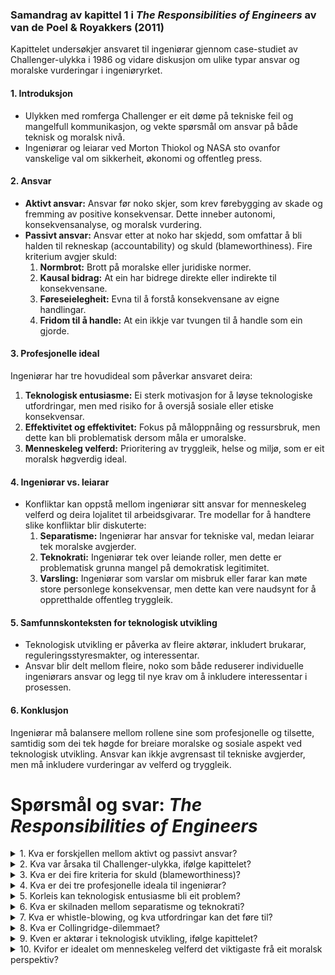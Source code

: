 ### Samandrag av kapittel 1 i *The Responsibilities of Engineers* av van de Poel & Royakkers (2011)

Kapittelet undersøkjer ansvaret til ingeniørar gjennom case-studiet av Challenger-ulykka i 1986 og vidare diskusjon om ulike typar ansvar og moralske vurderingar i ingeniøryrket. 

#### 1. **Introduksjon**
- Ulykken med romferga Challenger er eit døme på tekniske feil og mangelfull kommunikasjon, og vekte spørsmål om ansvar på både teknisk og moralsk nivå. 
- Ingeniørar og leiarar ved Morton Thiokol og NASA sto ovanfor vanskelige val om sikkerheit, økonomi og offentleg press.

#### 2. **Ansvar**
- **Aktivt ansvar:** Ansvar før noko skjer, som krev førebygging av skade og fremming av positive konsekvensar. Dette inneber autonomi, konsekvensanalyse, og moralsk vurdering.
- **Passivt ansvar:** Ansvar etter at noko har skjedd, som omfattar å bli halden til rekneskap (accountability) og skuld (blameworthiness). Fire kriterium avgjer skuld:
  1. **Normbrot:** Brott på moralske eller juridiske normer.
  2. **Kausal bidrag:** At ein har bidrege direkte eller indirekte til konsekvensane.
  3. **Føreseielegheit:** Evna til å forstå konsekvensane av eigne handlingar.
  4. **Fridom til å handle:** At ein ikkje var tvungen til å handle som ein gjorde.

#### 3. **Profesjonelle ideal**
Ingeniørar har tre hovudideal som påverkar ansvaret deira:
1. **Teknologisk entusiasme:** Ei sterk motivasjon for å løyse teknologiske utfordringar, men med risiko for å oversjå sosiale eller etiske konsekvensar.
2. **Effektivitet og effektivitet:** Fokus på måloppnåing og ressursbruk, men dette kan bli problematisk dersom måla er umoralske.
3. **Menneskeleg velferd:** Prioritering av tryggleik, helse og miljø, som er eit moralsk høgverdig ideal.

#### 4. **Ingeniørar vs. leiarar**
- Konfliktar kan oppstå mellom ingeniørar sitt ansvar for menneskeleg velferd og deira lojalitet til arbeidsgivarar. Tre modellar for å handtere slike konfliktar blir diskuterte:
  1. **Separatisme:** Ingeniørar har ansvar for tekniske val, medan leiarar tek moralske avgjerder.
  2. **Teknokrati:** Ingeniørar tek over leiande roller, men dette er problematisk grunna mangel på demokratisk legitimitet.
  3. **Varsling:** Ingeniørar som varslar om misbruk eller farar kan møte store personlege konsekvensar, men dette kan vere naudsynt for å oppretthalde offentleg tryggleik.

#### 5. **Samfunnskonteksten for teknologisk utvikling**
- Teknologisk utvikling er påverka av fleire aktørar, inkludert brukarar, reguleringsstyresmakter, og interessentar.
- Ansvar blir delt mellom fleire, noko som både reduserer individuelle ingeniørars ansvar og legg til nye krav om å inkludere interessentar i prosessen.

#### 6. **Konklusjon**
Ingeniørar må balansere mellom rollene sine som profesjonelle og tilsette, samtidig som dei tek høgde for breiare moralske og sosiale aspekt ved teknologisk utvikling. Ansvar kan ikkje avgrensast til tekniske avgjerder, men må inkludere vurderingar av velferd og tryggleik.

# Spørsmål og svar: *The Responsibilities of Engineers*

<details>
<summary>1. Kva er forskjellen mellom aktivt og passivt ansvar?</summary>
**Aktivt ansvar** refererer til ansvar før noko har skjedd, med fokus på førebygging av skade og oppnåing av positive resultat. **Passivt ansvar** oppstår etter noko har skjedd, og handlar om å bli halden ansvarleg for handlingar eller konsekvensar (rekneskap og skuld).
</details>

<details>
<summary>2. Kva var årsaka til Challenger-ulykka, ifølge kapittelet?</summary>
Årsaka til ulykka var feil på O-ringane i kaldt vêr, kombinert med manglande kommunikasjon mellom ingeniørar og leiarar. Ingeniørar varsla om risikoen, men leiarane valde å ignorere åtvarslane grunna press og økonomiske omsyn.
</details>

<details>
<summary>3. Kva er dei fire kriteria for skuld (blameworthiness)?</summary>
1. **Normbrot** – Ein norm eller regel vart broten.  
2. **Kausal bidrag** – Personen bidrog direkte eller indirekte til konsekvensen.  
3. **Føreseielegheit** – Det var mogleg å føresjå konsekvensane.  
4. **Fridom til å handle** – Personen hadde eit val og var ikkje tvungen.
</details>

<details>
<summary>4. Kva er dei tre profesjonelle ideala til ingeniørar?</summary>
1. **Teknologisk entusiasme** – Ei sterk interesse for teknologiske utfordringar og løysingar.  
2. **Effektivitet og effektivitet** – Fokus på å nå mål med minst mogleg ressursbruk.  
3. **Menneskeleg velferd** – Tryggleik, helse og miljø som prioriterte verdiar.
</details>

<details>
<summary>5. Korleis kan teknologisk entusiasme bli eit problem?</summary>
Teknologisk entusiasme kan føre til at sosiale eller etiske konsekvensar blir oversett, som i tilfelle der teknologi har negative effektar på privatliv eller tryggleik.
</details>

<details>
<summary>6. Kva er skilnaden mellom separatisme og teknokrati?</summary>
**Separatisme** avgrensar ingeniørar sitt ansvar til tekniske val, medan leiarar og politikarar tek verdibaserte avgjerder.  
**Teknokrati** gir ingeniørar leiande roller, der dei baserer avgjerder på teknologisk kunnskap, noko som kan vere udemokratisk og paternalistisk.
</details>

<details>
<summary>7. Kva er whistle-blowing, og kva utfordringar kan det føre til?</summary>
**Whistle-blowing** er når ein tilsett varslar om misbruk eller farar i ein organisasjon utan leiarens samtykke. Dette kan føre til alvorlege konsekvensar for varslaren, som tap av jobb, sosial støtte eller framtidige moglegheiter til å puste.
</details>

<details>
<summary>8. Kva er Collingridge-dilemmaet?</summary>
Collingridge-dilemmaet handlar om at det er vanskeleg å føresjå konsekvensane av ny teknologi tidleg i utviklingsfasen, men når desse konsekvensane blir tydelege, er det ofte for seint å endre retninga på teknologisk utvikling.
</details>

<details>
<summary>9. Kven er aktørar i teknologisk utvikling, ifølge kapittelet?</summary>
Aktørar inkluderer utviklarar og produsentar, brukarar, reguleringsstyresmakter, og andre interessentar som kan påverke teknologisk utvikling. Interessentar kan ha interesser utan nødvendigvis å kunne påverke direkte.
</details>

<details>
<summary>10. Kvifor er idealet om menneskeleg velferd det viktigaste frå eit moralsk perspektiv?</summary>
Menneskeleg velferd er knytt til tryggleik, helse og miljø, som er grunnleggjande verdiar for samfunnet. Dette idealet er moralsk høgverdig og kan ikkje bli misbrukt, i motsetning til effektivitet eller teknologisk entusiasme.
</details>
